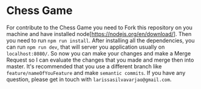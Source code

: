 # Chess Game

For contribute to the Chess Game you need to Fork this repository on you machine and have installed node[https://nodejs.org/en/download/].
Then you need to run `npm run install`.
After installing all the dependencies, you can run `npm run dev`, that will server you application usually on `localhost:8080/`.
So now you can make your changes and make a Merge Request so I can evaluate the changes that you made and merge then into master. It's recommended that you use a different branch like `feature/nameOfYouFeature` and make `semantic commits`.
If you have any question, please get in touch with `larissasilvavarjao@gmail.com`.
